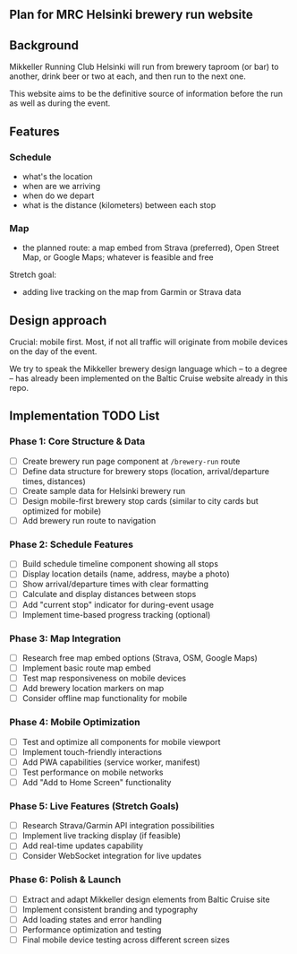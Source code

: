 ## Plan for MRC Helsinki brewery run website

## Background

Mikkeller Running Club Helsinki will run from brewery taproom (or bar) to another, drink beer or two at each, and then run to the next one.

This website aims to be the definitive source of information before the run as well as during the event.

## Features

### Schedule

- what's the location
- when are we arriving
- when do we depart
- what is the distance (kilometers) between each stop

### Map

- the planned route: a map embed from Strava (preferred), Open Street Map, or Google Maps; whatever is feasible and free

Stretch goal:

- adding live tracking on the map from Garmin or Strava data

## Design approach

Crucial: mobile first. Most, if not all traffic will originate from mobile devices on the day of the event.

We try to speak the Mikkeller brewery design language which – to a degree – has already been implemented on the Baltic Cruise website already in this repo.

## Implementation TODO List

### Phase 1: Core Structure & Data
- [ ] Create brewery run page component at `/brewery-run` route
- [ ] Define data structure for brewery stops (location, arrival/departure times, distances)
- [ ] Create sample data for Helsinki brewery run
- [ ] Design mobile-first brewery stop cards (similar to city cards but optimized for mobile)
- [ ] Add brewery run route to navigation

### Phase 2: Schedule Features
- [ ] Build schedule timeline component showing all stops
- [ ] Display location details (name, address, maybe a photo)
- [ ] Show arrival/departure times with clear formatting
- [ ] Calculate and display distances between stops
- [ ] Add "current stop" indicator for during-event usage
- [ ] Implement time-based progress tracking (optional)

### Phase 3: Map Integration
- [ ] Research free map embed options (Strava, OSM, Google Maps)
- [ ] Implement basic route map embed
- [ ] Test map responsiveness on mobile devices
- [ ] Add brewery location markers on map
- [ ] Consider offline map functionality for mobile

### Phase 4: Mobile Optimization
- [ ] Test and optimize all components for mobile viewport
- [ ] Implement touch-friendly interactions
- [ ] Add PWA capabilities (service worker, manifest)
- [ ] Test performance on mobile networks
- [ ] Add "Add to Home Screen" functionality

### Phase 5: Live Features (Stretch Goals)
- [ ] Research Strava/Garmin API integration possibilities
- [ ] Implement live tracking display (if feasible)
- [ ] Add real-time updates capability
- [ ] Consider WebSocket integration for live updates

### Phase 6: Polish & Launch
- [ ] Extract and adapt Mikkeller design elements from Baltic Cruise site
- [ ] Implement consistent branding and typography
- [ ] Add loading states and error handling
- [ ] Performance optimization and testing
- [ ] Final mobile device testing across different screen sizes
